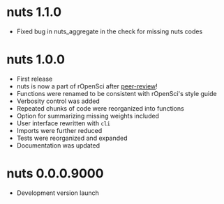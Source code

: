 # nuts 1.1.0

* Fixed bug in nuts_aggregate in the check for missing nuts codes


# nuts 1.0.0

* First release
* nuts is now a part of rOpenSci after [peer-review](https://github.com/ropensci/software-review/issues/623)!
* Functions were renamed to be consistent with rOpenSci's style guide
* Verbosity control was added
* Repeated chunks of code were reorganized into functions
* Option for summarizing missing weights included
* User interface rewritten with `cli`
* Imports were further reduced
* Tests were reorganized and expanded
* Documentation was updated


# nuts 0.0.0.9000

* Development version launch
